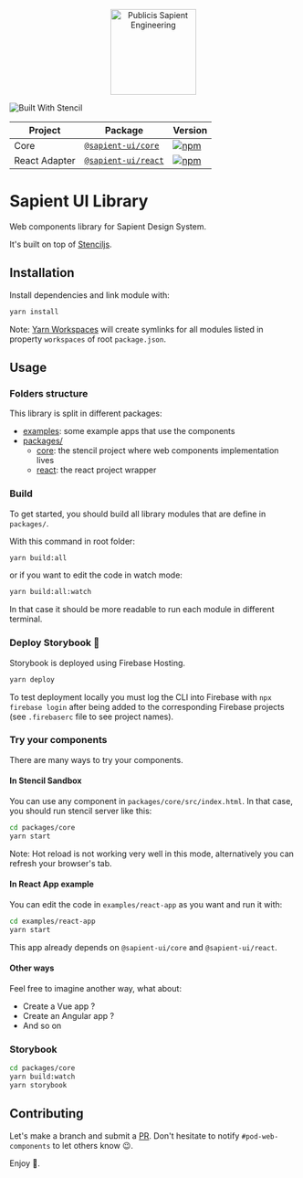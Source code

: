 <p align="center">
    <img width="150" alt="Publicis Sapient Engineering" src="https://blog.engineering.publicissapient.fr/wp-content/themes/wp-xebiafr-2020.v1.0/images/LOGO-publicis-sapient.svg">
</p>

![Built With Stencil](https://img.shields.io/badge/-Built%20With%20Stencil-16161d.svg?logo=data%3Aimage%2Fsvg%2Bxml%3Bbase64%2CPD94bWwgdmVyc2lvbj0iMS4wIiBlbmNvZGluZz0idXRmLTgiPz4KPCEtLSBHZW5lcmF0b3I6IEFkb2JlIElsbHVzdHJhdG9yIDE5LjIuMSwgU1ZHIEV4cG9ydCBQbHVnLUluIC4gU1ZHIFZlcnNpb246IDYuMDAgQnVpbGQgMCkgIC0tPgo8c3ZnIHZlcnNpb249IjEuMSIgaWQ9IkxheWVyXzEiIHhtbG5zPSJodHRwOi8vd3d3LnczLm9yZy8yMDAwL3N2ZyIgeG1sbnM6eGxpbms9Imh0dHA6Ly93d3cudzMub3JnLzE5OTkveGxpbmsiIHg9IjBweCIgeT0iMHB4IgoJIHZpZXdCb3g9IjAgMCA1MTIgNTEyIiBzdHlsZT0iZW5hYmxlLWJhY2tncm91bmQ6bmV3IDAgMCA1MTIgNTEyOyIgeG1sOnNwYWNlPSJwcmVzZXJ2ZSI%2BCjxzdHlsZSB0eXBlPSJ0ZXh0L2NzcyI%2BCgkuc3Qwe2ZpbGw6I0ZGRkZGRjt9Cjwvc3R5bGU%2BCjxwYXRoIGNsYXNzPSJzdDAiIGQ9Ik00MjQuNywzNzMuOWMwLDM3LjYtNTUuMSw2OC42LTkyLjcsNjguNkgxODAuNGMtMzcuOSwwLTkyLjctMzAuNy05Mi43LTY4LjZ2LTMuNmgzMzYuOVYzNzMuOXoiLz4KPHBhdGggY2xhc3M9InN0MCIgZD0iTTQyNC43LDI5Mi4xSDE4MC40Yy0zNy42LDAtOTIuNy0zMS05Mi43LTY4LjZ2LTMuNkgzMzJjMzcuNiwwLDkyLjcsMzEsOTIuNyw2OC42VjI5Mi4xeiIvPgo8cGF0aCBjbGFzcz0ic3QwIiBkPSJNNDI0LjcsMTQxLjdIODcuN3YtMy42YzAtMzcuNiw1NC44LTY4LjYsOTIuNy02OC42SDMzMmMzNy45LDAsOTIuNywzMC43LDkyLjcsNjguNlYxNDEuN3oiLz4KPC9zdmc%2BCg%3D%3D&colorA=16161d&style=flat-square)  

| Project         | Package                                                                     | Version                                             | 
| --------------- | --------------------------------------------------------------------------- | --------------------------------------------------- |
| Core            | [`@sapient-ui/core`](https://www.npmjs.com/package/@sapient-ui/core)        | [![npm][npm-badge-core]][npm-badge-core-url]        | 
| React Adapter   | [`@sapient-ui/react`](https://www.npmjs.com/package/@sapient-ui/react)      | [![npm][npm-badge-react]][npm-badge-react-url]      |

[npm-badge-core]: https://img.shields.io/npm/v/@sapient-ui/core.svg
[npm-badge-core-url]: https://www.npmjs.com/package/@sapient-ui/core
[npm-badge-react]: https://img.shields.io/npm/v/@sapient-ui/react.svg
[npm-badge-react-url]: https://www.npmjs.com/package/@sapient-ui/react

# Sapient UI Library

Web components library for Sapient Design System. 

It's built on top of [Stenciljs](https://stenciljs.com/).

## Installation

Install dependencies and link module with:

```bash
yarn install
```

Note: [Yarn Workspaces](https://classic.yarnpkg.com/en/docs/workspaces) will create symlinks for all modules listed in property `workspaces` of root `package.json`.

## Usage

### Folders structure

This library is split in different packages:

- [examples](https://github.com/xebia-france/sapient-ui/tree/master/examples): some example apps that use the components
- [packages/](https://github.com/xebia-france/sapient-ui/tree/master/packages)
    - [core](https://github.com/xebia-france/sapient-ui/tree/master/packages/core): the stencil project where web components implementation lives
    - [react](https://github.com/xebia-france/sapient-ui/tree/master/packages/react): the react project wrapper

### Build

To get started, you should build all library modules that are define in `packages/`.

With this command in root folder:

```bash
yarn build:all
```

or if you want to edit the code in watch mode:

```bash
yarn build:all:watch
```

In that case it should be more readable to run each module in different terminal.

### Deploy Storybook 📖
Storybook is deployed using Firebase Hosting.

```bash
yarn deploy
```

To test deployment locally you must log the CLI into Firebase with `npx firebase login`
after being added to the corresponding Firebase projects (see `.firebaserc` file to see project names).

### Try your components

There are many ways to try your components.

#### In Stencil Sandbox

You can use any component in `packages/core/src/index.html`. In that case, you should run stencil server like this:

```bash
cd packages/core
yarn start
```

Note: Hot reload is not working very well in this mode, alternatively you can refresh your browser's tab.

#### In React App example

You can edit the code in `examples/react-app` as you want and run it with:

```bash
cd examples/react-app
yarn start
```

This app already depends on `@sapient-ui/core` and `@sapient-ui/react`.

#### Other ways

Feel free to imagine another way, what about:

- Create a Vue app ?
- Create an Angular app ?
- And so on 

### Storybook

```bash
cd packages/core
yarn build:watch
yarn storybook
```

## Contributing

Let's make a branch and submit a [PR](https://github.com/xebia-france/sapient-ui/pulls). Don't hesitate to notify `#pod-web-components` to let others know 😉.

Enjoy 🥳.
